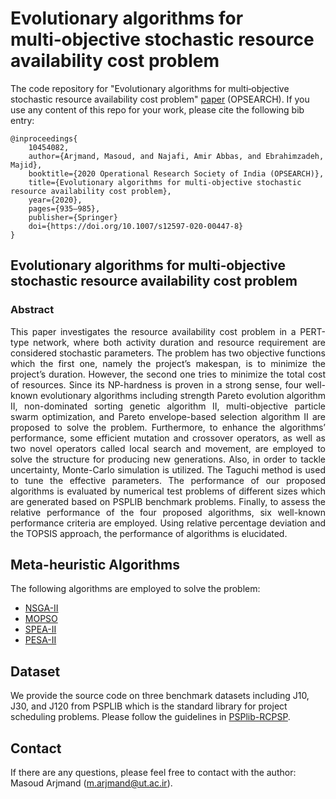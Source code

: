 # Evolutionary algorithms for multi‑objective stochastic resource availability cost problem

The code repository for "Evolutionary algorithms for multi‑objective stochastic resource availability cost problem" [paper](https://link.springer.com/article/10.1007/s12597-020-00447-8) (OPSEARCH). If you use any content of this repo for your work, please cite the following bib entry:
  
    @inproceedings{
        10454082,
        author={Arjmand, Masoud, and Najafi, Amir Abbas, and Ebrahimzadeh, Majid},
        booktitle={2020 Operational Research Society of India (OPSEARCH)}, 
        title={Evolutionary algorithms for multi‑objective stochastic resource availability cost problem}, 
        year={2020},
        pages={935–985},
        publisher={Springer}
        doi={https://doi.org/10.1007/s12597-020-00447-8}
    }


## Evolutionary algorithms for multi‑objective stochastic resource availability cost problem
### Abstract
<p style="text-align: justify;">
This paper investigates the resource availability cost problem in a PERT-type network, where both activity duration and resource requirement are considered stochastic parameters. The problem has two objective functions which the first one, namely the project’s makespan, is to minimize the project’s duration. However, the second one tries to minimize the total cost of resources. Since its NP-hardness is proven in a strong sense, four well-known evolutionary algorithms including strength Pareto evolution algorithm II, non-dominated sorting genetic algorithm II, multi-objective particle swarm optimization, and Pareto envelope-based selection algorithm II are proposed to solve the problem. Furthermore, to enhance the algorithms’ performance, some efficient mutation and crossover operators, as well as two novel operators called local search and movement, are employed to solve the structure for producing new generations. Also, in order to tackle uncertainty, Monte-Carlo simulation is utilized. The Taguchi method is used to tune the effective parameters. The performance of our proposed algorithms is evaluated by numerical test problems of different sizes which are generated based on PSPLIB benchmark problems. Finally, to assess the relative performance of the four proposed algorithms, six well-known performance criteria are employed. Using relative percentage deviation and the TOPSIS approach, the performance of algorithms is elucidated.
</p>

## Meta-heuristic Algorithms

The following algorithms are employed to solve the problem:

- [NSGA-II](https://ieeexplore.ieee.org/document/996017)
- [MOPSO](https://ieeexplore.ieee.org/document/1004388)
- [SPEA-II](https://neo.lcc.uma.es/emoo/zitzler01.ps.gz)
- [PESA-II](https://dl.acm.org/doi/10.5555/2955239.2955289)

## Dataset
We provide the source code on three benchmark datasets including J10, J30, and J120 from PSPLIB which is the standard library for project scheduling problems. Please follow the guidelines in [PSPlib-RCPSP](https://www.om-db.wi.tum.de/psplib/getdata_sm.html).

    
## Contact 
If there are any questions, please feel free to contact with the author: Masoud Arjmand (m.arjmand@ut.ac.ir). 
